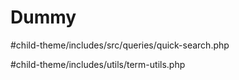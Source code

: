 # Dummy

#child-theme/includes/src/queries/quick-search.php

#child-theme/includes/utils/term-utils.php
